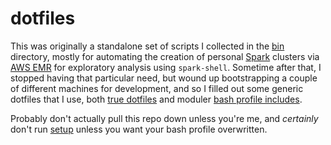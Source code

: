 # dotfiles

This was originally a standalone set of scripts I collected in the [bin](bin/) directory, mostly for automating the creation of personal [Spark](https://spark.apache.org/) clusters via [AWS EMR](https://aws.amazon.com/emr/) for exploratory analysis using `spark-shell`. Sometime after that, I stopped having that particular need, but wound up bootstrapping a couple of different machines for development, and so I filled out some generic dotfiles that I use, both [true dotfiles](https://github.com/slpsys/dotfiles/tree/master/user_home_dir/dotfiles) and moduler [bash profile includes](bash_profile_includes).

Probably don't actually pull this repo down unless you're me, and _certainly_ don't run [setup](setup) unless you want your bash profile overwritten.
